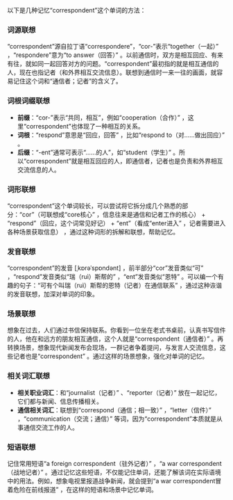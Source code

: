 以下是几种记忆“correspondent”这个单词的方法：

### 词源联想
“correspondent”源自拉丁语“correspondere”，“cor-”表示“together（一起）” ，“respondere”意为“to answer（回答）” 。以前通信时，双方是相互回应、有来有往，就如同一起回答对方的问题。“correspondent”最初指的就是相互通信的人，现在也指记者（和外界相互交流信息）。联想到通信时一来一往的画面，就容易记住这个词和“通信者；记者”的含义了。

### 词根词缀联想
 - **前缀**：“cor-”表示“共同，相互”，例如“cooperation（合作）” ，这里“correspondent”也体现了一种相互的关系。
 - **词根**：“respond”意思是“回应，回答” ，比如“respond to（对……做出回应）” 。
 - **后缀**：“-ent”通常可表示“……的人”，如“student（学生）” 。所以“correspondent”就是相互回应的人，即通信者，记者也是负责和外界相互交流信息的人。

### 词形联想
“correspondent”这个单词较长，可以尝试将它拆分成几个熟悉的部分：“cor”（可联想成“core核心” ，信息往来是通信和记者工作的核心） + “respond”（回应，这个词常见好记） + “ent”（看成“enter进入” ，记者需要进入各种场景获取信息） ，通过这种词形的拆解和联想，帮助记忆。

### 发音联想
“correspondent”的发音 [ˌkɒrəˈspɒndənt] ，前半部分“cor”发音类似“可” ，“respond”发音类似“瑞（ruì）斯帮的” ，“ent”发音类似“恩特” 。可以编一个有趣的句子：“可有个叫瑞（ruì）斯帮的恩特（记者）在通信联系” ，通过这种诙谐的发音联想，加深对单词的印象。

### 场景联想
想象在过去，人们通过书信保持联系。你看到一位坐在老式书桌前，认真书写信件的人，他在和远方的朋友相互通信，这个人就是“correspondent（通信者）” 。再转换场景，想象现代新闻发布会现场，一群记者争着提问，与发言人交流信息，这些记者也是“correspondent” 。通过这样的场景想象，强化对单词的记忆。

### 相关词汇联想
 - **相关职业词汇**：和“journalist（记者）” 、“reporter（记者）” 放在一起记忆，它们都与新闻、信息传播相关。
 - **通信相关词汇**：联想到“correspond（通信；相一致）” ，“letter（信件）” ，“communication（交流；通信）” 等词，因为“correspondent”本质就是从事通信交流工作的人。

### 短语联想
记住常用短语“a foreign correspondent（驻外记者）” ，“a war correspondent（战地记者）” 。通过记忆这些短语，不仅能记住单词，还能了解该词在实际语境中的用法。例如，想象电视里报道战争新闻，就会提到“a war correspondent冒着危险在前线报道” ，在这样的短语和场景中记忆单词。 